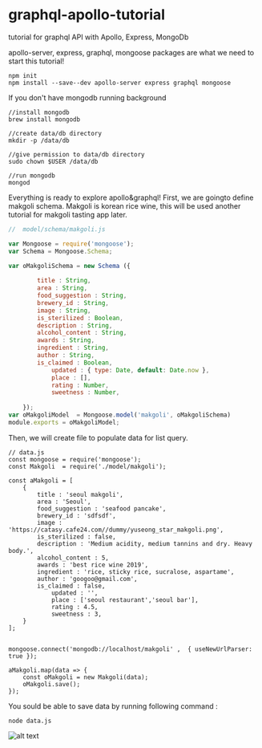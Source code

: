 # graphql-apollo-tutorial

tutorial for graphql API with Apollo, Express, MongoDb


apollo-server, express, graphql, mongoose packages are what we need to start this tutorial!

```
npm init
npm install --save--dev apollo-server express graphql mongoose
```

If you don't have mongodb running background
```
//install mongodb
brew install mongodb

//create data/db directory
mkdir -p /data/db

//give permission to data/db directory
sudo chown $USER /data/db

//run mongodb
mongod
```


Everything is ready to explore apollo&graphql!
First, we are goingto define makgoli schema. Makgoli is korean rice wine, this will be used another tutorial for makgoli tasting app later.

```javascript
//  model/schema/makgoli.js

var Mongoose = require('mongoose');
var Schema = Mongoose.Schema;

var oMakgoliSchema = new Schema ({
	
	 	title : String,		
	 	area : String,
		food_suggestion : String,
		brewery_id : String,
		image : String,
		is_sterilized : Boolean,  
		description : String,
		alcohol_content : String,
		awards : String,
		ingredient : String,
		author : String,
		is_claimed : Boolean,
	        updated : { type: Date, default: Date.now },
	        place : [],
	        rating : Number,
	        sweetness : Number,
	    
	});
var oMakgoliModel  = Mongoose.model('makgoli', oMakgoliSchema)
module.exports = oMakgoliModel; 
```

Then, we will create file to populate data for list query.

```
// data.js
const mongoose = require('mongoose');
const Makgoli  = require('./model/makgoli');

const aMakgoli = [
	{			
		title : 'seoul makgoli',
		area : 'Seoul',
		food_suggestion : 'seafood pancake',
		brewery_id : 'sdfsdf',
		image : 'https://catasy.cafe24.com//dummy/yuseong_star_makgoli.png',
		is_sterilized : false,
		description : 'Medium acidity, medium tannins and dry. Heavy body.',
		alcohol_content : 5,
		awards : 'best rice wine 2019',
		ingredient : 'rice, sticky rice, sucralose, aspartame',
		author : 'googoo@gmail.com',
		is_claimed : false,
	        updated : '',
	        place : ['seoul restaurant','seoul bar'],
	        rating : 4.5,
	        sweetness : 3,
	}
];


mongoose.connect('mongodb://localhost/makgoli' ,  { useNewUrlParser: true });

aMakgoli.map(data => {
    const oMakgoli = new Makgoli(data);
    oMakgoli.save();
});
```

You sould be able to save data by running following command :

```
node data.js
```



![alt text](https://catasy.cafe24.com/tutorial/graphql/Screen%20Shot%202019-06-18%20at%205.55.46%20PM.png)
